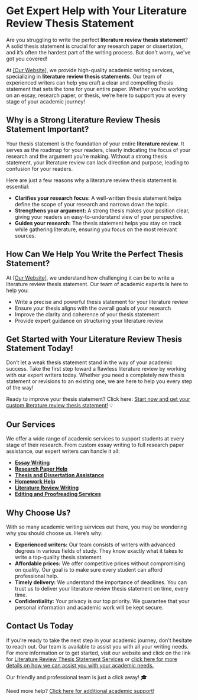 # Get Expert Help with Your Literature Review Thesis Statement

Are you struggling to write the perfect **literature review thesis statement**? A solid thesis statement is crucial for any research paper or dissertation, and it’s often the hardest part of the writing process. But don't worry, we've got you covered!

At [[Our Website]](https://tinyurl.com/topessay?keyword=literature+review+thesis+statement), we provide high-quality academic writing services, specializing in **literature review thesis statements**. Our team of experienced writers can help you craft a clear and compelling thesis statement that sets the tone for your entire paper. Whether you're working on an essay, research paper, or thesis, we’re here to support you at every stage of your academic journey!

## Why is a Strong Literature Review Thesis Statement Important?

Your thesis statement is the foundation of your entire **literature review**. It serves as the roadmap for your readers, clearly indicating the focus of your research and the argument you’re making. Without a strong thesis statement, your literature review can lack direction and purpose, leading to confusion for your readers.

Here are just a few reasons why a literature review thesis statement is essential:

- **Clarifies your research focus:** A well-written thesis statement helps define the scope of your research and narrows down the topic.
- **Strengthens your argument:** A strong thesis makes your position clear, giving your readers an easy-to-understand view of your perspective.
- **Guides your research:** The thesis statement helps you stay on track while gathering literature, ensuring you focus on the most relevant sources.

## How Can We Help You Write the Perfect Thesis Statement?

At [[Our Website]](https://tinyurl.com/topessay?keyword=literature+review+thesis+statement), we understand how challenging it can be to write a literature review thesis statement. Our team of academic experts is here to help you:

- Write a precise and powerful thesis statement for your literature review
- Ensure your thesis aligns with the overall goals of your research
- Improve the clarity and coherence of your thesis statement
- Provide expert guidance on structuring your literature review

## Get Started with Your Literature Review Thesis Statement Today!

Don’t let a weak thesis statement stand in the way of your academic success. Take the first step toward a flawless literature review by working with our expert writers today. Whether you need a completely new thesis statement or revisions to an existing one, we are here to help you every step of the way!

Ready to improve your thesis statement? Click here: [Start now and get your custom literature review thesis statement!](https://tinyurl.com/topessay?keyword=literature+review+thesis+statement) 💡

## Our Services

We offer a wide range of academic services to support students at every stage of their research. From custom essay writing to full research paper assistance, our expert writers can handle it all:

- [**Essay Writing**](https://tinyurl.com/topessay?keyword=literature+review+thesis+statement)
- [**Research Paper Help**](https://tinyurl.com/topessay?keyword=literature+review+thesis+statement)
- [**Thesis and Dissertation Assistance**](https://tinyurl.com/topessay?keyword=literature+review+thesis+statement)
- [**Homework Help**](https://tinyurl.com/topessay?keyword=literature+review+thesis+statement)
- [**Literature Review Writing**](https://tinyurl.com/topessay?keyword=literature+review+thesis+statement)
- [**Editing and Proofreading Services**](https://tinyurl.com/topessay?keyword=literature+review+thesis+statement)

## Why Choose Us?

With so many academic writing services out there, you may be wondering why you should choose us. Here’s why:

- **Experienced writers:** Our team consists of writers with advanced degrees in various fields of study. They know exactly what it takes to write a top-quality thesis statement.
- **Affordable prices:** We offer competitive prices without compromising on quality. Our goal is to make sure every student can afford professional help.
- **Timely delivery:** We understand the importance of deadlines. You can trust us to deliver your literature review thesis statement on time, every time.
- **Confidentiality:** Your privacy is our top priority. We guarantee that your personal information and academic work will be kept secure.

## Contact Us Today

If you're ready to take the next step in your academic journey, don’t hesitate to reach out. Our team is available to assist you with all your writing needs. For more information or to get started, visit our website and click on the link for [Literature Review Thesis Statement Services](https://tinyurl.com/topessay?keyword=literature+review+thesis+statement) or [click here for more details on how we can assist you with your academic needs.](https://tinyurl.com/topessay?keyword=literature+review+thesis+statement)

Our friendly and professional team is just a click away! 🎓

Need more help? [Click here for additional academic support!](https://tinyurl.com/topessay?keyword=literature+review+thesis+statement)
